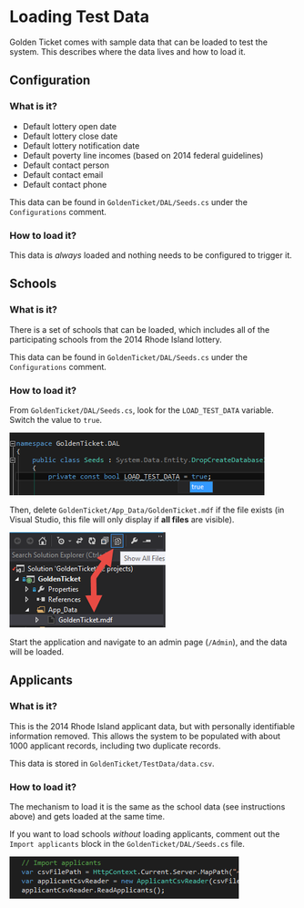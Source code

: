 # Loading Test Data

Golden Ticket comes with sample data that can be loaded to test the system. This describes where the data lives and how to load it.


## Configuration

### What is it?

- Default lottery open date
- Default lottery close date
- Default lottery notification date
- Default poverty line incomes (based on 2014 federal guidelines)
- Default contact person
- Default contact email
- Default contact phone

This data can be found in `GoldenTicket/DAL/Seeds.cs` under the `Configurations` comment.

### How to load it?

 This data is *always* loaded and nothing needs to be configured to trigger it.

## Schools

### What is it?

There is a set of schools that can be loaded, which includes all of the participating schools from the 2014 Rhode Island lottery.

This data can be found in `GoldenTicket/DAL/Seeds.cs` under the `Configurations` comment.

### How to load it?

From `GoldenTicket/DAL/Seeds.cs`, look for the `LOAD_TEST_DATA` variable. Switch the value to `true`.

![](img/load_test_data_variable.png)

Then, delete `GoldenTicket/App_Data/GoldenTicket.mdf` if the file exists (in Visual Studio, this file will only display if **all files** are visible).

![](img/local_database.png)

Start the application and navigate to an admin page (`/Admin`), and the data will be loaded.

## Applicants

### What is it?

This is the 2014 Rhode Island applicant data, but with personally identifiable information removed. This allows the system to be populated with about 1000 applicant records, including two duplicate records.

This data is stored in `GoldenTicket/TestData/data.csv`.

### How to load it?

The mechanism to load it is the same as the school data (see instructions above) and gets loaded at the same time.

If you want to load schools *without* loading applicants, comment out the `Import applicants` block in the `GoldenTicket/DAL/Seeds.cs` file.

 ![](img/import_applicants_block.png)